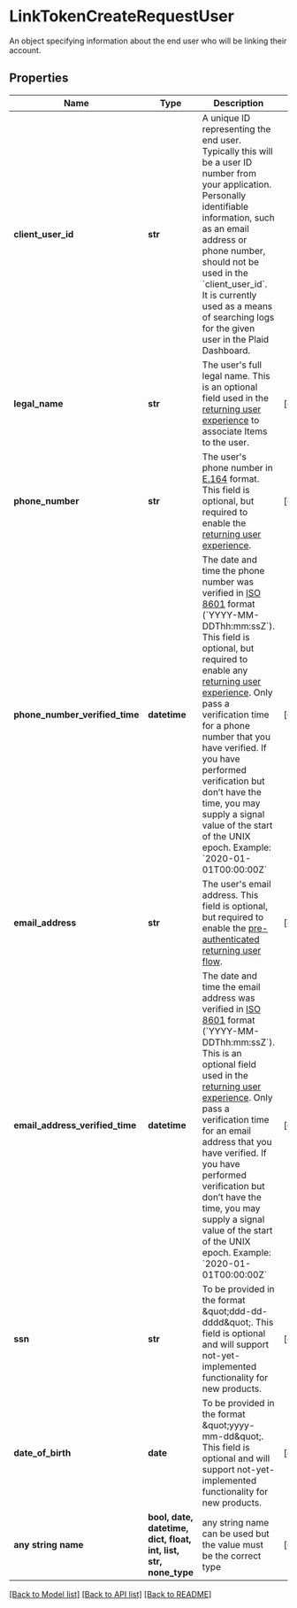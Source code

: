 # LinkTokenCreateRequestUser

An object specifying information about the end user who will be linking their account.

## Properties
Name | Type | Description | Notes
------------ | ------------- | ------------- | -------------
**client_user_id** | **str** | A unique ID representing the end user. Typically this will be a user ID number from your application. Personally identifiable information, such as an email address or phone number, should not be used in the &#x60;client_user_id&#x60;. It is currently used as a means of searching logs for the given user in the Plaid Dashboard. | 
**legal_name** | **str** | The user&#39;s full legal name. This is an optional field used in the [returning user experience](https://plaid.com/docs/link/returning-user) to associate Items to the user. | [optional] 
**phone_number** | **str** | The user&#39;s phone number in [E.164](https://en.wikipedia.org/wiki/E.164) format. This field is optional, but required to enable the [returning user experience](https://plaid.com/docs/link/returning-user). | [optional] 
**phone_number_verified_time** | **datetime** | The date and time the phone number was verified in [ISO 8601](https://wikipedia.org/wiki/ISO_8601) format (&#x60;YYYY-MM-DDThh:mm:ssZ&#x60;). This field is optional, but required to enable any [returning user experience](https://plaid.com/docs/link/returning-user).   Only pass a verification time for a phone number that you have verified. If you have performed verification but don’t have the time, you may supply a signal value of the start of the UNIX epoch.   Example: &#x60;2020-01-01T00:00:00Z&#x60;  | [optional] 
**email_address** | **str** | The user&#39;s email address. This field is optional, but required to enable the [pre-authenticated returning user flow](https://plaid.com/docs/link/returning-user/#enabling-the-returning-user-experience). | [optional] 
**email_address_verified_time** | **datetime** | The date and time the email address was verified in [ISO 8601](https://wikipedia.org/wiki/ISO_8601) format (&#x60;YYYY-MM-DDThh:mm:ssZ&#x60;). This is an optional field used in the [returning user experience](https://plaid.com/docs/link/returning-user).   Only pass a verification time for an email address that you have verified. If you have performed verification but don’t have the time, you may supply a signal value of the start of the UNIX epoch.   Example: &#x60;2020-01-01T00:00:00Z&#x60; | [optional] 
**ssn** | **str** | To be provided in the format \&quot;ddd-dd-dddd\&quot;. This field is optional and will support not-yet-implemented functionality for new products. | [optional] 
**date_of_birth** | **date** | To be provided in the format \&quot;yyyy-mm-dd\&quot;. This field is optional and will support not-yet-implemented functionality for new products. | [optional] 
**any string name** | **bool, date, datetime, dict, float, int, list, str, none_type** | any string name can be used but the value must be the correct type | [optional]

[[Back to Model list]](../README.md#documentation-for-models) [[Back to API list]](../README.md#documentation-for-api-endpoints) [[Back to README]](../README.md)



